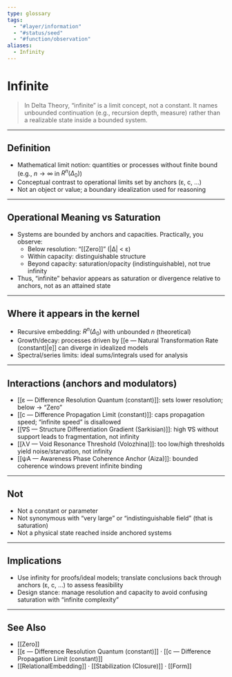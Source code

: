```yaml
---
type: glossary
tags:
  - "#layer/information"
  - "#status/seed"
  - "#function/observation"
aliases:
  - Infinity
---
```


# Infinite

> In Delta Theory, “infinite” is a limit concept, not a constant. It names unbounded continuation (e.g., recursion depth, measure) rather than a realizable state inside a bounded system.

---

## Definition

- Mathematical limit notion: quantities or processes without finite bound (e.g., $n \to \infty$ in $R^n(\Delta_0)$)
- Conceptual contrast to operational limits set by anchors (ε, c, …)
- Not an object or value; a boundary idealization used for reasoning

---

## Operational Meaning vs Saturation

- Systems are bounded by anchors and capacities. Practically, you observe:
  - Below resolution: “[[Zero]]” (|∆| < ε)
  - Within capacity: distinguishable structure
  - Beyond capacity: saturation/opacity (indistinguishable), not true infinity
- Thus, “infinite” behavior appears as saturation or divergence relative to anchors, not as an attained state

---

## Where it appears in the kernel

- Recursive embedding: $R^n(\Delta_0)$ with unbounded $n$ (theoretical)
- Growth/decay: processes driven by [[e — Natural Transformation Rate (constant)|e]] can diverge in idealized models
- Spectral/series limits: ideal sums/integrals used for analysis

---

## Interactions (anchors and modulators)

- [[ε — Difference Resolution Quantum (constant)]]: sets lower resolution; below → “Zero”
- [[c — Difference Propagation Limit (constant)]]: caps propagation speed; “infinite speed” is disallowed
- [[∇S — Structure Differentiation Gradient (Sarkisian)]]: high ∇S without support leads to fragmentation, not infinity
- [[λV — Void Resonance Threshold (Volozhina)]]: too low/high thresholds yield noise/starvation, not infinity
- [[ψA — Awareness Phase Coherence Anchor (Aiza)]]: bounded coherence windows prevent infinite binding

---

## Not

- Not a constant or parameter
- Not synonymous with “very large” or “indistinguishable field” (that is saturation)
- Not a physical state reached inside anchored systems

---

## Implications

- Use infinity for proofs/ideal models; translate conclusions back through anchors (ε, c, …) to assess feasibility
- Design stance: manage resolution and capacity to avoid confusing saturation with “infinite complexity”

---

## See Also

- [[Zero]]
- [[ε — Difference Resolution Quantum (constant)]] · [[c — Difference Propagation Limit (constant)]]
- [[RelationalEmbedding]] · [[Stabilization (Closure)]] · [[Form]]


